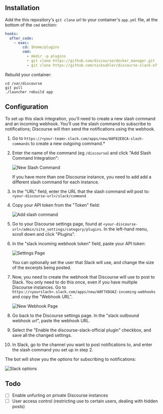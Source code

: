 ## Installation

Add the this repository's `git clone` url to your container's `app.yml` file, at the bottom of the `cmd` section:

```yml
hooks:
  after_code:
    - exec:
        cd: $home/plugins
        cmd:
          - mkdir -p plugins
          - git clone https://github.com/discourse/docker_manager.git
          - git clone https://github.com/nicksahler/discourse-slack-official.git
```

Rebuild your container:

```
cd /var/discourse
git pull
./launcher rebuild app
```

## Configuration

To set up this slack integration, you'll need to create a new slash command and an incoming webhook. You'll use the slash command to subscribe to notifications; Discourse will then send the notifications using the webhook.

1. Go to `https://<your-team>.slack.com/apps/new/A0F82E8CA-slash-commands` to create a new outgoing command.\*

2. Enter the name of the command (eg `/discourse`) and click "Add Slash Command Integration":

    ![New Slash Command](https://cloud.githubusercontent.com/assets/1386403/16739197/f925f9f6-4766-11e6-92a7-8ea7897e7150.png)  
    
    If you have more than one Discourse instance, you need to add add a different slash command for each instance.

3. In the "URL" field, enter the URL that the slash command will post to: `<your-discourse-url>/slack/command`

4. Copy your API token from the "Token" field:

    ![Add slash command](https://cloud.githubusercontent.com/assets/1386403/16739199/f92d42ec-4766-11e6-9ea5-131d5625db2e.png)

5. Go to your Discourse settings page, found at `<your-discourse-url>/admin/site_settings/category/plugins`. In the left-hand menu, scroll down and click "Plugins". 

6. In the "slack incoming webhook token" field, paste your API token:

    ![Settings Page](https://cloud.githubusercontent.com/assets/1386403/16739198/f92c6b60-4766-11e6-99b2-877a370f67b5.png)  
    
    You can optionally set the user that Slack will use, and change the size of the excerpts being posted.

6. Now, you need to create the webhook that Discourse will use to post to Slack. You only need to do this once, even if you have multiple  Discourse instances. Go to `https://<yourslack>.slack.com/apps/new/A0F7XDUAZ-incoming-webhooks` and copy the "Webhook URL". 

    ![New Webhook Page](https://cloud.githubusercontent.com/assets/1386403/16739200/f92dbee8-4766-11e6-9e4a-03289337a91b.png)

7. Go back to the Discourse settings page. In the "slack outbound webhook url", paste the webhook URL.

8. Select the "Enable the discourse-slack-official plugin" checkbox, and save all the changed settings.

9. In Slack, go to the channel you want to post notifications to, and enter the slash command you set up in step 2. 

  The bot will show you the options for subscribing to notifications:
  
  ![Slack options](https://cloud.githubusercontent.com/assets/3482051/17478266/84614b40-5d62-11e6-9a5c-9aae615ce7db.png)

## Todo

- [ ] Enable unfurling on private Discourse instances
- [ ] User access control (restricting use to certain users, dealing with hidden posts)
